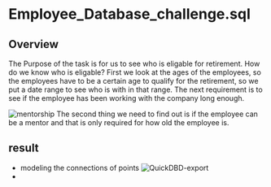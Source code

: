 # Employee_Database_challenge.sql

## Overview ##

The Purpose of the task is for us to see who is eligable for retirement. How do we know who is eligable? First we look at the ages of the employees, so the employees have to be a certain age to qualify for the retirement, so we put a date range to see who is with in that range. The next requirement is to see if the employee has been working with the company long enough. 


![mentorship](https://user-images.githubusercontent.com/100543143/162656354-52e59da7-02eb-4006-9364-c33093158d42.png)
The second thing we need to find out is if the employee can be a mentor and that is only required for how old the employee is.


## result ##

* modeling the connections of points
![QuickDBD-export](https://user-images.githubusercontent.com/100543143/162656688-c3e65329-7517-42c7-ad1d-4de95630e81b.png)
* 
